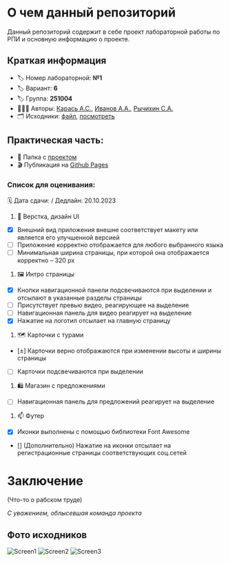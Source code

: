 # О чем данный репозиторий
Данный репозиторий содержит в себе проект лабораторной работы по РПИ и основную информацию о проекте.
## Краткая информация
- :label: Номер лабораторной: **№1**
- :label: Вариант: **6**
- :label: Группа: **251004**
- :family_man_man_boy: Авторы: [Карась А.С.](https://github.com/anticlown322), [Иванов А.А.](https://github.com/AndreyItMe), [Рычихин С.А.](https://github.com/BeerManNotAvailable1)
- :card_index_dividers: Исходники: [файл](assets/files/Вариант%206.psd), [посмотреть](https://github.com/anticlown322/Hiking-Project/tree/develop-Andrei_Karas'#%D1%84%D0%BE%D1%82%D0%BE-%D0%B8%D1%81%D1%85%D0%BE%D0%B4%D0%BD%D0%B8%D0%BA%D0%BE%D0%B2)
## Практическая часть: 
- :file_folder: Папка с [проектом](Project-folder)
- :clapper: Публикация на [Github Pages]()
### Список для оценивания:
:spiral_calendar: Дата сдачи: / Дедлайн: 20.10.2023
1. :eyes: Верстка, дизайн UI
- [x] Внешний вид приложения внешне соответствует макету или является его улучшенной версией
- [ ] Приложение корректно отображается для любого выбранного языка
- [ ] Минимальная ширина страницы, при которой она отображается корректно – 320 рх 
1. :framed_picture: Интро страницы
- [x] Кнопки навигационной панели подсвечиваются при выделении и отсылают в указанные разделы страницы
- [ ] Присутствует превью видео, реагирующее на выделение
- [ ] Навигационная панель для видео реагирует на выделение
- [x] Нажатие на логотип отсылает на главную страницу
1. :world_map: Карточки с турами
- [±] Карточки верно отображаются при изменении высоты и ширины страницы   
- [ ] Карточки подсвечиваются при выделении
1. :shopping: Магазин с предложениями
- [ ] Навигационная панель для предложений реагирует на выделение
1. :mailbox: Футер
- [x] Иконки выполнены с помощью библиотеки Font Awesome
- [] \(Дополнительно) Нажатие на иконки отсылает на регистрационные страницы соответствующих соц.сетей
# Заключение
(Что-то о рабском труде)

*С уважением, облысевшая команда проекта*

## Фото исходников
![Screen1]()
![Screen2]()
![Screen3]()
